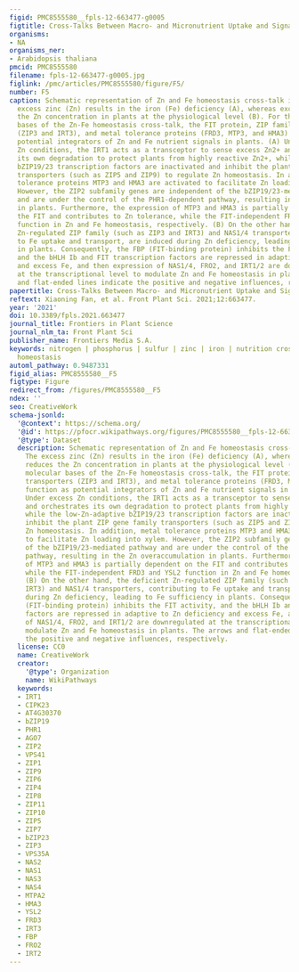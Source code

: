 ```yaml
---
figid: PMC8555580__fpls-12-663477-g0005
figtitle: Cross-Talks Between Macro- and Micronutrient Uptake and Signaling in Plants
organisms:
- NA
organisms_ner:
- Arabidopsis thaliana
pmcid: PMC8555580
filename: fpls-12-663477-g0005.jpg
figlink: /pmc/articles/PMC8555580/figure/F5/
number: F5
caption: Schematic representation of Zn and Fe homeostasis cross-talk in plants. The
  excess zinc (Zn) results in the iron (Fe) deficiency (A), whereas excess Fe reduces
  the Zn concentration in plants at the physiological level (B). For the molecular
  bases of the Zn-Fe homeostasis cross-talk, the FIT protein, ZIP family transporters
  (ZIP3 and IRT3), and metal tolerance proteins (FRD3, MTP3, and HMA3) function as
  potential integrators of Zn and Fe nutrient signals in plants. (A) Under excess
  Zn conditions, the IRT1 acts as a transceptor to sense excess Zn2+ and orchestrates
  its own degradation to protect plants from highly reactive Zn2+, while the low-Zn-adaptive
  bZIP19/23 transcription factors are inactivated and inhibit the plant ZIP gene family
  transporters (such as ZIP5 and ZIP9) to regulate Zn homeostasis. In addition, metal
  tolerance proteins MTP3 and HMA3 are activated to facilitate Zn loading into xylem.
  However, the ZIP2 subfamily genes are independent of the bZIP19/23-mediated pathway
  and are under the control of the PHR1-dependent pathway, resulting in the Zn overaccumulation
  in plants. Furthermore, the expression of MTP3 and HMA3 is partially dependent on
  the FIT and contributes to Zn tolerance, while the FIT-independent FRD3 and YSL2
  function in Zn and Fe homeostasis, respectively. (B) On the other hand, the deficient
  Zn-regulated ZIP family (such as ZIP3 and IRT3) and NAS1/4 transporters, contributing
  to Fe uptake and transport, are induced during Zn deficiency, leading to Fe sufficiency
  in plants. Consequently, the FBP (FIT-binding protein) inhibits the FIT activity,
  and the bHLH Ib and FIT transcription factors are repressed in adaptive to Zn deficiency
  and excess Fe, and then expression of NAS1/4, FRO2, and IRT1/2 are downregulated
  at the transcriptional level to modulate Zn and Fe homeostasis in plants. The arrows
  and flat-ended lines indicate the positive and negative influences, respectively.
papertitle: Cross-Talks Between Macro- and Micronutrient Uptake and Signaling in Plants.
reftext: Xiaoning Fan, et al. Front Plant Sci. 2021;12:663477.
year: '2021'
doi: 10.3389/fpls.2021.663477
journal_title: Frontiers in Plant Science
journal_nlm_ta: Front Plant Sci
publisher_name: Frontiers Media S.A.
keywords: nitrogen | phosphorus | sulfur | zinc | iron | nutrition cross-talks | nutrient
  homeostasis
automl_pathway: 0.9487331
figid_alias: PMC8555580__F5
figtype: Figure
redirect_from: /figures/PMC8555580__F5
ndex: ''
seo: CreativeWork
schema-jsonld:
  '@context': https://schema.org/
  '@id': https://pfocr.wikipathways.org/figures/PMC8555580__fpls-12-663477-g0005.html
  '@type': Dataset
  description: Schematic representation of Zn and Fe homeostasis cross-talk in plants.
    The excess zinc (Zn) results in the iron (Fe) deficiency (A), whereas excess Fe
    reduces the Zn concentration in plants at the physiological level (B). For the
    molecular bases of the Zn-Fe homeostasis cross-talk, the FIT protein, ZIP family
    transporters (ZIP3 and IRT3), and metal tolerance proteins (FRD3, MTP3, and HMA3)
    function as potential integrators of Zn and Fe nutrient signals in plants. (A)
    Under excess Zn conditions, the IRT1 acts as a transceptor to sense excess Zn2+
    and orchestrates its own degradation to protect plants from highly reactive Zn2+,
    while the low-Zn-adaptive bZIP19/23 transcription factors are inactivated and
    inhibit the plant ZIP gene family transporters (such as ZIP5 and ZIP9) to regulate
    Zn homeostasis. In addition, metal tolerance proteins MTP3 and HMA3 are activated
    to facilitate Zn loading into xylem. However, the ZIP2 subfamily genes are independent
    of the bZIP19/23-mediated pathway and are under the control of the PHR1-dependent
    pathway, resulting in the Zn overaccumulation in plants. Furthermore, the expression
    of MTP3 and HMA3 is partially dependent on the FIT and contributes to Zn tolerance,
    while the FIT-independent FRD3 and YSL2 function in Zn and Fe homeostasis, respectively.
    (B) On the other hand, the deficient Zn-regulated ZIP family (such as ZIP3 and
    IRT3) and NAS1/4 transporters, contributing to Fe uptake and transport, are induced
    during Zn deficiency, leading to Fe sufficiency in plants. Consequently, the FBP
    (FIT-binding protein) inhibits the FIT activity, and the bHLH Ib and FIT transcription
    factors are repressed in adaptive to Zn deficiency and excess Fe, and then expression
    of NAS1/4, FRO2, and IRT1/2 are downregulated at the transcriptional level to
    modulate Zn and Fe homeostasis in plants. The arrows and flat-ended lines indicate
    the positive and negative influences, respectively.
  license: CC0
  name: CreativeWork
  creator:
    '@type': Organization
    name: WikiPathways
  keywords:
  - IRT1
  - CIPK23
  - AT4G30370
  - bZIP19
  - PHR1
  - AGO7
  - ZIP2
  - VPS41
  - ZIP1
  - ZIP9
  - ZIP6
  - ZIP4
  - ZIP8
  - ZIP11
  - ZIP10
  - ZIP5
  - ZIP7
  - bZIP23
  - ZIP3
  - VPS35A
  - NAS2
  - NAS1
  - NAS3
  - NAS4
  - MTPA2
  - HMA3
  - YSL2
  - FRD3
  - IRT3
  - FBP
  - FRO2
  - IRT2
---
```

